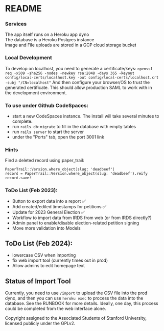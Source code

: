 # README

### Services
The app itself runs on a Heroku app dyno  
The database is a Heroku Postgres instance  
Image and File uploads are stored in a GCP cloud storage bucket  

### Local Development
To develop on localhost, you need to generate a certificate/keys:
`openssl req -x509 -sha256 -nodes -newkey rsa:2048 -days 365 -keyout config/local-certs/localhost.key -out config/local-certs/localhost.crt -subj "/CN=localhost"`
And then configure your browser/OS to trust the generated certificate.
This should allow production SAML to work with in the development environment.

### To use under Github CodeSpaces:
- start a new CodeSpaces instance. The install will take several minutes to complete.
- run `rails db:migrate` to fill in the database with empty tables
- run `rails server` to start the server
- under the "Ports" tab, open the port 3001 link

### Hints
Find a deleted record using paper_trail:
```
PaperTrail::Version.where_object(slug: 'deadbeef')
record = PaperTrail::Version.where_object(slug: 'deadbeef').reify
record.save!
```

### ToDo List (Feb 2023):
- Button to export data into a report ✅
- Add created/edited timestamps for petitions ✅
- Update for 2023 General Election ✅
- Workflow to import data from IRDS from web (or from IRDS directly?)
- Admin panel to enable/disable election-related petition signing
- Move more validation into Models

## ToDo List (Feb 2024):
- lowercase CSV when importing
- fix web import tool (currently times out in prod)
- Allow admins to edit homepage text

## Status of Import Tool
Currently, you need to use `/import` to upload the CSV file into the prod dyno, and then you can use `heroku exec` to process the data into the database. See the RUNBOOK for more details. Ideally, one day, this process could be completed from the web interface alone.

Copyright assigned to the Associated Students of Stanford University, licensed publicly under the GPLv2.